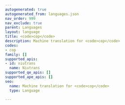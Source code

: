 ```yaml
---
autogenerated: true
autogenerated_from: languages.json
nav_order: 999
nav_exclude: true
parent: Languages
layout: language
title: <code>cop</code>
description: Machine translation for <code>cop</code>
codes:
- cop
family: []
supported_apis:
- id: niutrans
  name: Niutrans
supported_qe_apis: []
supported_ape_apis: []
seo:
  name: Machine translation for <code>cop</code>
  type: Language

---
```


